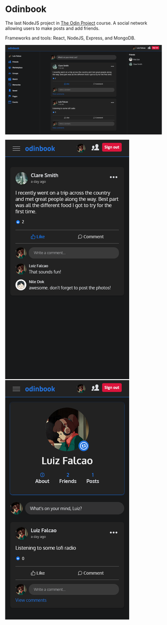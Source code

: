 # Odinbook

The last NodeJS project in [The Odin Project](https://www.theodinproject.com/paths/full-stack-javascript/courses/nodejs/lessons/odin-book) course. A social network allowing users to make posts and add friends.

Frameworks and tools: React, NodeJS, Express, and MongoDB.

![Home](./docs/home2.png)

<div>
  <img src="./docs/post.png" alt="Post" />
  <img src="./docs/profile.png" alt="Profile" />
</div>
